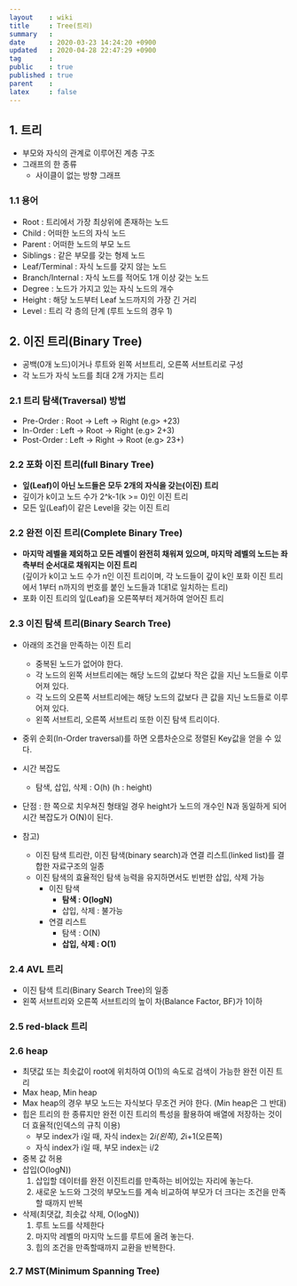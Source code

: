 ```yaml
---
layout    : wiki
title     : Tree(트리)
summary   : 
date      : 2020-03-23 14:24:20 +0900
updated   : 2020-04-28 22:47:29 +0900
tag       : 
public    : true
published : true
parent    : 
latex     : false
---
```


## 1. 트리
- 부모와 자식의 관계로 이루어진 계층 구조
- 그래프의 한 종류
	- 사이클이 없는 방향 그래프
 
### 1.1 용어
- Root : 트리에서 가장 최상위에 존재하는 노드
- Child : 어떠한 노드의 자식 노드
- Parent : 어떠한 노드의 부모 노드
- Siblings : 같은 부모를 갖는 형제 노드
- Leaf/Terminal : 자식 노드를 갖지 않는 노드
- Branch/Internal : 자식 노드를 적어도 1개 이상 갖는 노드
- Degree : 노드가 가지고 있는 자식 노드의 개수
- Height : 해당 노드부터 Leaf 노드까지의 가장 긴 거리
- Level : 트리 각 층의 단계 (루트 노드의 경우 1)


## 2. 이진 트리(Binary Tree)
- 공백(0개 노드)이거나 루트와 왼쪽 서브트리, 오른쪽 서브트리로 구성
- 각 노드가 자식 노드를 최대 2개 가지는 트리
 
### 2.1 트리 탐색(Traversal) 방법
- Pre-Order : Root -> Left -> Right (e.g> +23) 
- In-Order : Left -> Root -> Right (e.g> 2+3)
- Post-Order : Left -> Right -> Root (e.g> 23+)


### 2.2 포화 이진 트리(full Binary Tree)
- **잎(Leaf)이 아닌 노드들은 모두 2개의 자식을 갖는(이진) 트리**
- 깊이가 k이고 노드 수가 2^k-1(k >= 0)인 이진 트리
- 모든 잎(Leaf)이 같은 Level을 갖는 이진 트리

### 2.2 완전 이진 트리(Complete Binary Tree)
- **마지막 레벨을 제외하고 모든 레벨이 완전히 채워져 있으며, 마지막 레벨의 노드는 좌측부터 순서대로 채워지는 이진 트리**  
  (깊이가 k이고 노드 수가 n인 이진 트리이며, 각 노드들이 갚이 k인 포화 이진 트리에서 1부터 n까지의 번호를 붙인 노드들과 1대1로 일치하는 트리)
- 포화 이진 트리의 잎(Leaf)을 오른쪽부터 제거하여 얻어진 트리


### 2.3 이진 탐색 트리(Binary Search Tree)
- 아래의 조건을 만족하는 이진 트리
	- 중복된 노드가 없어야 한다.
	- 각 노드의 왼쪽 서브트리에는 해당 노드의 값보다 작은 값을 지닌 노드들로 이루어져 있다.
	- 각 노드의 오른쪽 서브트리에는 해당 노드의 값보다 큰 값을 지닌 노드들로 이루어져 있다.
	- 왼쪽 서브트리, 오른쪽 서브트리 또한 이진 탐색 트리이다.
- 중위 순회(In-Order traversal)를 하면 오름차순으로 정렬된 Key값을 얻을 수 있다.
- 시간 복잡도
	- 탐색, 삽입, 삭제 : O(h) (h : height)
- 단점 : 한 쪽으로 치우쳐진 형태일 경우 height가 노드의 개수인 N과 동일하게 되어 시간 복잡도가 O(N)이 된다.

- 참고)
	- 이진 탐색 트리란, 이진 탐색(binary search)과 연결 리스트(linked list)를 결합한 자료구조의 일종
	- 이진 탐색의 효율적인 탐색 능력을 유지하면서도 빈번한 삽입, 삭제 가능
		- 이진 탐색
			- **탐색 : O(logN)**
			- 삽입, 삭제 : 불가능
		- 연결 리스트
			- 탐색 : O(N)
			- **삽입, 삭제 : O(1)**

### 2.4 AVL 트리
- 이진 탐색 트리(Binary Search Tree)의 일종
- 왼쪽 서브트리와 오른쪽 서브트리의 높이 차(Balance Factor, BF)가 1이하

### 2.5 red-black 트리


### 2.6 heap
- 최댓값 또는 최솟값이 root에 위치하여 O(1)의 속도로 검색이 가능한 완전 이진 트리
- Max heap, Min heap
- Max heap의 경우 부모 노드는 자식보다 무조건 커야 한다. (Min heap은 그 반대)
- 힙은 트리의 한 종류지만 완전 이진 트리의 특성을 활용하여 배열에 저장하는 것이 더 효율적(인덱스의 규칙 이용)
	- 부모 index가 i일 때, 자식 index는 2*i(왼쪽), 2*i+1(오른쪽)
	- 자식 index가 i일 때, 부모 index는 i/2
- 중복 값 허용
- 삽입(O(logN))
	1. 삽입할 데이터를 완전 이진트리를 만족하는 비어있는 자리에 놓는다.
	2. 새로운 노드와 그것의 부모노드를 계속 비교하여 부모가 더 크다는 조건을 만족할 때까지 반복
- 삭제(최댓값, 최솟값 삭제, O(logN))
	1. 루트 노드를 삭제한다
	2. 마지막 레벨의 마지막 노드를 루트에 올려 놓는다.
	3. 힙의 조건을 만족할때까지 교환을 반복한다.

### 2.7 MST(Minimum Spanning Tree)

